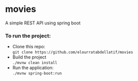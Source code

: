 # movies 
A simple REST API using spring boot 
  
### To run the project: 
  
* Clone this repo:  
    `git clone https://github.com/elourratabdellatif/movies`  
* Build the project  
    `./mvnw clean install`  
* Run the application:  
    `./mvnw spring-boot:run`  

